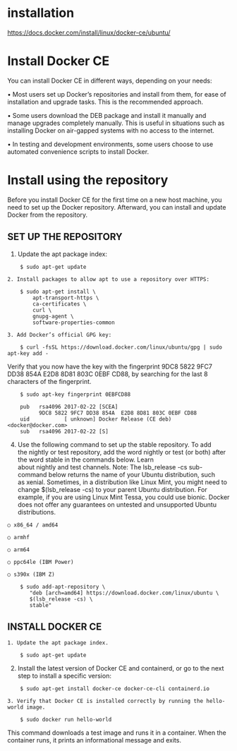 # installation
https://docs.docker.com/install/linux/docker-ce/ubuntu/


# Install Docker CE
You can install Docker CE in different ways, depending on your needs:

  • Most users set up Docker’s repositories and install from them, for ease of installation and upgrade tasks. This is the recommended approach.

  • Some users download the DEB package and install it manually and manage upgrades completely manually. This is useful in situations such as installing Docker on air-gapped systems with no access to the internet.

  • In testing and development environments, some users choose to use automated convenience scripts to install Docker.

# Install using the repository

Before you install Docker CE for the first time on a new host machine, you need to set up the Docker repository. Afterward, you can install and update Docker from the repository.

## SET UP THE REPOSITORY

  1. Update the apt package index:
```
    $ sudo apt-get update
```
	2. Install packages to allow apt to use a repository over HTTPS:
```
    $ sudo apt-get install \
        apt-transport-https \
        ca-certificates \
        curl \
        gnupg-agent \
        software-properties-common
```
	3. Add Docker’s official GPG key:
```
    $ curl -fsSL https://download.docker.com/linux/ubuntu/gpg | sudo apt-key add -
```
Verify that you now have the key with the fingerprint 9DC8 5822 9FC7 DD38 854A E2D8 8D81 803C 0EBF CD88, by searching for the last 8 characters of the fingerprint.
```
    $ sudo apt-key fingerprint 0EBFCD88

    pub   rsa4096 2017-02-22 [SCEA]
          9DC8 5822 9FC7 DD38 854A  E2D8 8D81 803C 0EBF CD88
    uid           [ unknown] Docker Release (CE deb) <docker@docker.com>
    sub   rsa4096 2017-02-22 [S]
```
  4. Use the following command to set up the stable repository. To add the nightly or test repository, add the word nightly or test (or both) after the word stable in the commands below. Learn about nightly and test channels.
Note: The lsb_release -cs sub-command below returns the name of your Ubuntu distribution, such as xenial. Sometimes, in a distribution like Linux Mint, you might need to change $(lsb_release -cs) to your parent Ubuntu distribution. For example, if you are using Linux Mint Tessa, you could use bionic. Docker does not offer any guarantees on untested and unsupported Ubuntu distributions.

    ○ x86_64 / amd64
		
    ○ armhf
		
    ○ arm64
		
    ○ ppc64le (IBM Power)
		
    ○ s390x (IBM Z)
```
    $ sudo add-apt-repository \
       "deb [arch=amd64] https://download.docker.com/linux/ubuntu \
       $(lsb_release -cs) \
       stable"
```
## INSTALL DOCKER CE
	1. Update the apt package index.
```
    $ sudo apt-get update
```
  2. Install the latest version of Docker CE and containerd, or go to the next step to install a specific version:
```
    $ sudo apt-get install docker-ce docker-ce-cli containerd.io
```
	3. Verify that Docker CE is installed correctly by running the hello-world image.
```  
    $ sudo docker run hello-world
```
This command downloads a test image and runs it in a container. When the container runs, it prints an informational message and exits.
